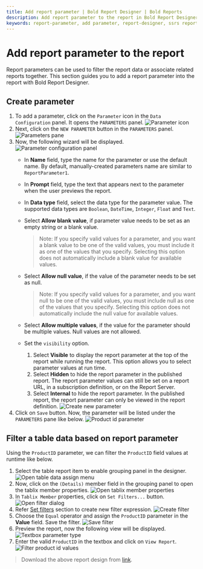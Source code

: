 ```yaml
---
title: Add report parameter | Bold Report Designer | Bold Reports
description: Add report parameter to the report in Bold Report Designer, to filter report data for one or more values.
keywords: report-parameter, add parameter, report-designer, ssrs report parameters
---
```


# Add report parameter to the report

Report parameters can be used to filter the report data or associate related reports together. This section guides you to add a report parameter into the report with Bold Report Designer.

## Create parameter

1. To add a parameter, click on the `Parameter` icon in the `Data Configuration` panel. It opens the `PARAMETERS` panel.
  ![Parameter icon](/static/assets/on-premise/images/report-designer/report-parameters/add-report-parameter/parameter-icon.png '#width=250px')
2. Next, click on the `NEW PARAMETER` button in the `PARAMETERS` panel.
  ![Parameters pane](/static/assets/on-premise/images/report-designer/report-parameters/add-report-parameter/parameters-pane.png '#width=350px')
3. Now, the following wizard will be displayed.
![Parameter configuration panel](/static/assets/on-premise/images/report-designer/report-parameters/add-report-parameter/parameter-configuration-panel.png '#width=350px')
   * In **Name** field, type the name for the parameter or use the default name. By default, manually-created parameters name are similar to `ReportParameter1`.
   * In **Prompt** field, type the text that appears next to the parameter when the user previews the report.
   * In **Data type** field, select the data type for the parameter value. The supported data types are `Boolean`, `DateTime`, `Integer`, `Float` and `Text`.
   * Select **Allow blank value**, if parameter value needs to be set as an empty string or a blank value.
     > Note: If you specify valid values for a parameter, and you want a blank value to be one of the valid values, you must include it as one of the values that you specify. Selecting this option does not automatically include a blank value for available values.

   * Select **Allow null value**, if the value of the parameter needs to be set as null.
     > Note: If you specify valid values for a parameter, and you want null to be one of the valid values, you must include null as one of the values that you specify. Selecting this option does not automatically include the null value for available values.

   * Select **Allow multiple values**, if the value for the parameter should be multiple values. Null values are not allowed.
   * Set the `visibility` option.
      1. Select **Visible** to display the report parameter at the top of the report while running the report. This option allows you to select parameter values at run time.
      2. Select **Hidden** to hide the report parameter in the published report. The report parameter values can still be set on a report URL, in a subscription definition, or on the Report Server.
      3. Select **Internal** to hide the report parameter. In the published report, the report parameter can only be viewed in the report definition.
  ![Create new parameter](/static/assets/on-premise/images/report-designer/report-parameters/add-report-parameter/create-new-parameter.png '#width=350px')
4. Click on `Save` button. Now, the parameter will be listed under the `PARAMETERS` pane like below.
![Product id parameter](/static/assets/on-premise/images/report-designer/report-parameters/add-report-parameter/product-id-parameter.png '#width=350px')

## Filter a table data based on report parameter

Using the `ProductID` parameter, we can filter the `ProductID` field values at runtime like below.

1. Select the table report item to enable grouping panel in the designer.
![Open table data assign menu](/static/assets/on-premise/images/report-designer/report-parameters/add-report-parameter/enable-grouping-panel.png '#width=400px')
2. Now, click on the `(Details)` member field in the grouping panel to open the tablix member properties.
![Open tablix member properties](/static/assets/on-premise/images/report-designer/report-parameters/add-report-parameter/tablix-member-properties.png)
3. In `Tablix Member` properties, click on `Set Filters...` button.
![Open filter dialog](/static/assets/on-premise/images/report-designer/report-parameters/add-report-parameter/tablix-member-set-filters.png '#width=350px')
4. Refer [Set filters](./../../compose-report/filter-data/) section to create new filter expression.
![Create filter](/static/assets/on-premise/images/report-designer/report-parameters/add-report-parameter/create-product-id-filter.png '#width=400px')
5. Choose the `Equal` operator and assign the `ProductID` parameter in the **Value** field. Save the filter.
![Save filter](/static/assets/on-premise/images/report-designer/report-parameters/add-report-parameter/save-filter-equation.png '#width=400px')
6. Preview the report, now the following view will be displayed.
![Textbox parameter type](/static/assets/on-premise/images/report-designer/report-parameters/add-report-parameter/textbox-parameter-type.png '#width=350px')
7. Enter the valid `ProductID` in the textbox and click on `View Report`.
![Filter product id values](/static/assets/on-premise/images/report-designer/report-parameters/add-report-parameter/filter-product-id-values.png '#width=400px')

> Download the above report design from [link](https://github.com/boldreports/resources/tree/master/docs/report-designer/report-parameters/filter-table-data-based-on-report-parameter.rdl).